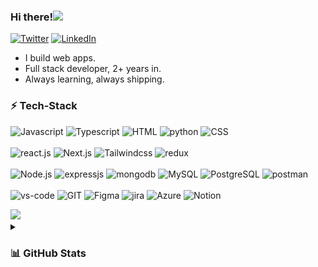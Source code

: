 
<!-- ![](https://i.imgur.com/iuI9HCZ.png) -->

<h3>Hi there!<img src="https://media.giphy.com/media/hvRJCLFzcasrR4ia7z/giphy.gif" width="25"></h3>
<a href="https://www.twitter.com/aakashvani17" target="__blank"><img src="https://img.shields.io/twitter/follow/aakashvani17?style=social" alt="Twitter"></a>
<a href="https://www.linkedin.com/in/aakashvani" target="_blank"><img src="https://img.shields.io/badge/LinkedIn-%230077B5.svg?&style=flat-square&logo=linkedin&logoColor=white" alt="LinkedIn"></a>

- I build web apps.
- Full stack developer, 2+ years in.
- Always learning, always shipping.

<!-- tech-stack icons  -->
### ⚡ Tech-Stack
<!-- Languages -->
![Javascript](https://img.shields.io/badge/JavaScript-323330?style=for-the-badge&logo=javascript&logoColor=F7DF1E)
![Typescript](https://img.shields.io/badge/Typescript-1572B6?style=for-the-badge&logo=typescript&logoColor=white)
![HTML](https://img.shields.io/badge/HTML5-E34F26?style=for-the-badge&logo=html5&logoColor=white)
![python](https://img.shields.io/badge/Python-FFD43B?style=for-the-badge&logo=python&logoColor=blue)
![CSS](https://img.shields.io/badge/CSS3-1572B6?style=for-the-badge&logo=css3&logoColor=white)
<br>
<br/> 
![react.js](https://img.shields.io/badge/React-20232A?style=for-the-badge&logo=react&logoColor=61DAFB)
![Next.js](https://img.shields.io/badge/next%20js-000000?style=for-the-badge&logo=nextdotjs&logoColor=white)
![Tailwindcss](https://img.shields.io/badge/Tailwind_CSS-38B2AC?style=for-the-badge&logo=tailwind-css&logoColor=white)
![redux](https://img.shields.io/badge/ReduxToolkit-593D88?style=for-the-badge&logo=redux&logoColor=white)
<br>
<br/> 
![Node.js](https://img.shields.io/badge/Node.js-339933?style=for-the-badge&logo=nodedotjs&logoColor=white)
![expressjs](https://img.shields.io/badge/Express.js-000000?style=for-the-badge&logo=express&logoColor=white)
![mongodb](https://img.shields.io/badge/MongoDB-116149?style=for-the-badge&logo=mongodb&logoColor=white)
![MySQL](https://img.shields.io/badge/mysql-%2300f.svg?style=for-the-badge&logo=mysql&logoColor=white)
![PostgreSQL](https://img.shields.io/badge/PostgreSQL-316192?style=for-the-badge&logo=postgresql&logoColor=white)
![postman](https://img.shields.io/badge/Postman-FF6C37?style=for-the-badge&logo=Postman&logoColor=white)
<br>
<br/> 
![vs-code](https://img.shields.io/badge/VisualStudioCode-0078d7.svg?style=for-the-badge&logo=visual-studio-code&logoColor=white)
![GIT](https://img.shields.io/badge/Git-f44d27?style=for-the-badge&logo=git&logoColor=white)
![Figma](https://img.shields.io/badge/Figma-CB3837?style=for-the-badge&logo=Figma&logoColor=white)
![jira](https://img.shields.io/badge/Jira-0052CC?style=for-the-badge&logo=Jira&logoColor=white)
![Azure](https://img.shields.io/badge/Azure_DevOps-0078D7?style=for-the-badge&logo=azure-devops&logoColor=white)
![Notion](https://img.shields.io/badge/Notion-000000?style=for-the-badge&logo=notion&logoColor=white)


<img src="https://user-images.githubusercontent.com/73097560/115834477-dbab4500-a447-11eb-908a-139a6edaec5c.gif">                  


<!-- GitHub's STATS  
## 🤓 Projects & GitHub -->

<details>
  <summary><h3>📊 GitHub Stats</h3></summary>
 <p align="center">
<a href="https://github.com/Aakashvani">
<!-- <img height="180em" src="https://github-readme-streak-stats.herokuapp.com/?user=Aakashvani&theme=dark"/> -->
  <img height="180em" src="https://github-readme-streak-stats.herokuapp.com?user=Aakashvani&theme=github-dark-blue&date_format=j%20M%5B%20Y%5D"/>
  <img height="180em" src="https://github-readme-stats-eight-theta.vercel.app/api/top-langs/?username=Aakashvani&layout=compact&langs_count=8&theme=algolia"/>
</a>
  <img height="180em" src="https://github-readme-stats-eight-theta.vercel.app/api?username=Aakashvani&show_icons=true&theme=algolia&include_all_commits=true&count_private=true"/>
</p>
  <p align="center">
    <!-- 
    <a href="https://app.daily.dev/aakashvani"><img src="https://api.daily.dev/devcards/v2/SzCJXKdYR6hy1a0HsacEV.png?r=e3h&type=default" width="356" alt="Aakash Kumar's Dev Card"/></a>
     <a href="https://app.daily.dev/aakashvani"><img src="https://api.daily.dev/devcards/v2/SzCJXKdYR6hy1a0HsacEV.png?r=e3h&type=wide" width="652" alt="Aakash Kumar's Dev Card"/></a>
    -->
    <a href="https://app.daily.dev/aakashvani"><img src="https://github.com/aakashvani/aakashvani/blob/main/devcard.svg" width="300" alt="Aakash's Dev Card"/></a> 
  </p>
</details>


<!--
<p align="center">
 <a href="https://git.io/typing-svg"><img src="https://readme-typing-svg.demolab.com?font=Fira+Code&pause=1000&center=true&vCenter=true&random=false&width=435&lines=A+Human+Software+ Enginner;Full+Stack+Software+Engineer;Software+Developer;i+love+JavaScript+❤️;I'm Techie Nerd;" alt="Typing SVG" /></a> 
</p>
-->


<!-- <h3 align="center">Hi there!<img src="https://media.giphy.com/media/hvRJCLFzcasrR4ia7z/giphy.gif" width="25"> I'm a full stack developer 👨🏻‍💻 from Bangalore, India who loves to create for the web 🌐.</h3> -->

<!--
 <a href="https://linkedin.com/in/aakashvani" target="_blank"><img height="25" src = "https://img.shields.io/badge/-LinkedIn-0e76a8?style=for-the-badge&logo=Linkedin&logoColor=white"></a>
  <a href="https://instagram.com/aakashvani17" target="_blank"><img height="25" src = "https://img.shields.io/badge/Instagram-E4405F?style=for-the-badge&logo=instagram&logoColor=white"></a>
 <a href="mailto:aakash.krm@gmail.com" target="_blank"><img height="25" src = "https://img.shields.io/badge/gmail-c14438?&style=for-the-badge&logo=gmail&logoColor=white"></a>
 <a href="https://aakash-kumar.vercel.app/" target="_blank"><img height="25" src = "https://img.shields.io/badge/Website-3b5998?style=for-the-badge&logo=google-chrome&logoColor=white"></a>
 <a href="https://medium.com/@aakashvani17" target="_blank"><img height="27" src = "https://img.shields.io/badge/Medium-12100E?style=for-the-badge&logo=medium&logoColor=white"></a>
 <a href="https://dev.to/aakashvani" target="_blank"><img height="27" src = "https://img.shields.io/badge/DEV.TO-%230A0A0A.svg?&style=for-the-badge&logo=dev.to&logoColor=white"></a>
  <a href="https://twitter.com/aakashvani17" target="_blank"><img height="25" src = "https://img.shields.io/badge/X-000000?style=for-the-badge&logo=x&logoColor=white"></a>
 
-->
<!--<p align="center"> <img src="https://komarev.com/ghpvc/?username=aakashvani&label=Profile%20views&color=0e75b6&style=flat" alt="aakashvani" /> </p> -->

<!-- Animated line for break  -->
<!--<img src="https://user-images.githubusercontent.com/73097560/115834477-dbab4500-a447-11eb-908a-139a6edaec5c.gif"> -->


<!--## 🤵🏻‍♂️ About Me-->
<!--
 ### ✨ Creating bugs since  2021.    ||    📚 I'm a Techie nerd.    ||    🎯 Goals: Hustle to get into 0.1%.<br>
 ###   🎲 Fun fact: If it's working, don’t touch it.    ||    📍 From India 🇮🇳.
-->

  <!-- <p align="left"></p> -->

<!-- ![]() -->

<!--
## 🤔 Tech Want To Explore
![chakra-ui](https://img.shields.io/badge/Shadcn%20UI-3bc7bd?style=for-the-badge&logo=chakraui&logoColor=white)


![github-actions](https://img.shields.io/badge/Github%20Actions-282a2e?style=for-the-badge&logo=githubactions&logoColor=367cfe)
![Redis](https://img.shields.io/badge/-Redis-DC382D?style=for-the-badge&logo=redis&logoColor=white)
![GraphQL](https://img.shields.io/badge/-GraphQL-E10098?style=for-the-badge&logo=graphql&logoColor=white)
![NestJS](https://img.shields.io/badge/-NestJS-E0234E?style=for-the-badge&logo=nestjs&logoColor=white)
![GitHub Actions](https://img.shields.io/badge/-GithubActions-2088FF?style=for-the-badge&logo=github-actions&logoColor=white)
![AWS](https://img.shields.io/badge/-AWS-232F3E?style=for-the-badge&logo=amazon-aws)
![Serverless](https://img.shields.io/badge/-Serverless-FD5750?style=for-the-badge&logo=serverless&logoColor=white)
![Jest](https://img.shields.io/badge/-Jest-C21325?style=for-the-badge&logo=jest&logoColor=white)
![React Testing Library](https://img.shields.io/badge/-RTL-E33332?style=for-the-badge&logo=testing-library&logoColor=white)
![Cypress](https://img.shields.io/badge/-Cypress-17202C?style=for-the-badge&logo=cypress&logoColor=white)
![React Native](https://img.shields.io/badge/-ReactNative-61DAFB?style=for-the-badge&logo=react&logoColor=black)
![Docker](https://img.shields.io/badge/-Docker-2496ED?style=for-the-badge&logo=docker&logoColor=white)
![Swagger](https://img.shields.io/badge/Swagger-85EA2D?style=for-the-badge&logo=Swagger&logoColor=white)
![Rust](https://img.shields.io/badge/RUST-000000?style=for-the-badge&logo=rust&logoColor=white)
-->

<!--![Strapi](https://img.shields.io/badge/-Strapi-2F2E8B?style=for-the-badge&logo=strapi&logoColor=white)-->
<!--![Strapi](https://img.shields.io/badge/-Strapi-2F2E8B?style=for-the-badge&logo=strapi&logoColor=white)-->
<!--![Strapi](https://img.shields.io/badge/-Strapi-2F2E8B?style=for-the-badge&logo=strapi&logoColor=white)-->


<!-- <img src="https://img.shields.io/badge/GitHub-100000?style=for-the-badge&logo=github&logoColor=white" alt="github"/>
<img src="https://img.shields.io/badge/Vercel-100000?style=for-the-badge&logo=Vercel&logoColor=white" alt="vercel"/>
<img src="https://img.shields.io/badge/npm-CB3837?style=for-the-badge&logo=npm&logoColor=white" alt="npm"/>
<img src="https://img.shields.io/badge/Yarn-100000?style=for-the-badge&logo=yarn&logoColor=white" alt="Yarn"/>

![styled-components](https://img.shields.io/badge/styled--components-DB7093?style=for-the-badge&logo=styled-components&logoColor=white)
![material-ui](https://img.shields.io/badge/Material%20UI-007FFF?style=for-the-badge&logo=mui&logoColor=white)
![bootstrap](https://img.shields.io/badge/Bootstrap-563D7C?style=for-the-badge&logo=bootstrap&logoColor=white)


### Frontend
[![Frontend](https://skillicons.dev/icons?i=html,css,bootstrap,tailwind,js,ts,react,redux,angular,figma)](https://github.com/aakashvani)

### Backend
[![Backend](https://skillicons.dev/icons?i=nodejs,express,mongo,mysql,firebase,aws,gcp)](https://github.com/aakashvani)

### Tools
[![Tools](https://skillicons.dev/icons?i=git,github,linux,androidstudio,docker,vscode,idea,md,ps)](https://github.com/aakashvani)
-->


